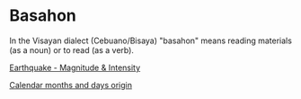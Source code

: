 # Basahon
In the Visayan dialect (Cebuano/Bisaya) "basahon" means reading materials (as a noun) or to read (as a verb).
<p>
  <a href="https://junursal2.github.io/junursal2.basahon/MagnitudeIntensity.htm">Earthquake - Magnitude & Intensity</a>
</p>
<p>
  <a href="https://junursal2.github.io/junursal2.basahon/Calendar.htm">Calendar months and days origin</a>
</p>
